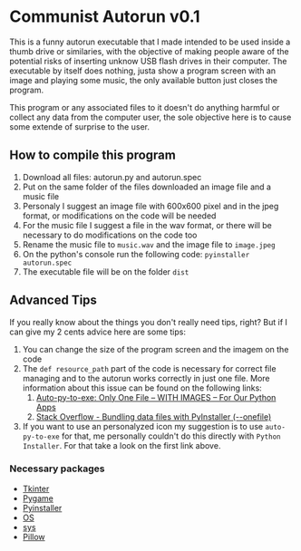 # **Communist Autorun v0.1**

This is a funny autorun executable that I made intended to be used inside a thumb drive or similaries, with the objective of making people aware of the potential risks of inserting unknow USB flash drives in their computer. The executable by itself does nothing, justa show a program screen with an image and playing some music, the only available button just closes the program.

This program or any associated files to it doesn't do anything harmful or collect any data from the computer user, the sole objective here is to cause some extende of surprise to the user.

## **How to compile this program**

1. Download all files: autorun.py and autorun.spec
2. Put on the same folder of the files downloaded an image file and a music file
3. Personaly I suggest an image file with 600x600 pixel and in the jpeg format, or modifications on the code will be needed
4. For the music file I suggest a file in the wav format, or there will be necessary to do modifications on the code too
5. Rename the music file to `music.wav` and the image file to `image.jpeg`
6. On the python's console run the following code: `pyinstaller autorun.spec`
7. The executable file will be on the folder `dist`

## **Advanced Tips**

If you really know about the things you don't really need tips, right? But if I can give my 2 cents advice here are some tips:

1. You can change the size of the program screen and the imagem on the code
2. The `def resource_path` part of the code is necessary for correct file managing and to the autorun works correctly in just one file. More information about this issue can be found on the following links:
   1. [Auto-py-to-exe: Only One File – WITH IMAGES – For Our Python Apps](https://pythonprogramming.altervista.org/auto-py-to-exe-only-one-file-with-images-for-our-python-apps/)
   2. [Stack Overflow - Bundling data files with PyInstaller (--onefile)](https://stackoverflow.com/questions/7674790/bundling-data-files-with-pyinstaller-onefile/13790741#13790741)
3. If you want to use an personalyzed icon my suggestion is to use `auto-py-to-exe` for that, me personally couldn't do this directly with `Python Installer`. For that take a look on the first link above.

### **Necessary packages**

- [Tkinter](https://docs.python.org/3/library/tkinter.html)
- [Pygame](https://www.pygame.org/news)
- [Pyinstaller](https://pyinstaller.org/en/stable/index.html)
- [OS](https://docs.python.org/3/library/os.html)
- [sys](https://docs.python.org/3/library/sys.html)
- [Pillow](https://pypi.org/project/Pillow/)